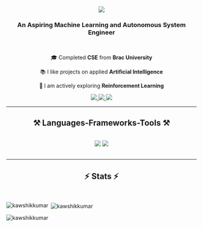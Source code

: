 <h1 align="center">
    <img src="https://readme-typing-svg.herokuapp.com/?font=Righteous&size=35&center=true&vCenter=true&width=500&height=70&duration=4000&lines=Hey+There!+👋;+I'm+Kawshik+Kumar!;" />
</h1>

<h3 align="center">An Aspiring Machine Learning and Autonomous System Engineer</h3>

<br/>

<!-- <img align="right" alt="Coding" width="300" src="https://cdn.dribbble.com/users/1202163/screenshots/14698609/media/2fa117d401285187adf8dc8f78d94cb2.gif"> -->

<div align="center">

🎓 Completed **CSE** from **Brac University**

📚 I like projects on applied **Artificial Intelligence**

🔬 I am actively exploring **Reinforcement Learning**

 </div>

 <div align="center"> 
  <a href="mailto:kawshik.gsh@gmail.com">
    <img src="https://img.shields.io/badge/Gmail-333333?style=for-the-badge&logo=gmail&logoColor=red" />
  </a>
  <a href="https://www.kaggle.com/kawshikkumar">
     <img src="https://img.shields.io/badge/Kaggle-20BEFF?style=for-the-badge&logo=Kaggle&logoColor=white"
  </a>

<a href="https://www.linkedin.com/in/kawshik-kumar-bb671b226/">
<img src="https://img.shields.io/badge/LinkedIn-0077B5?style=for-the-badge&logo=linkedin&logoColor=white" target="_blank" />
  </a>
</div>

 <hr/>
 
<h2 align="center">⚒️ Languages-Frameworks-Tools ⚒️</h2>
<br/>
<div align="center">
    <img src="https://skillicons.dev/icons?i=arduino,bash,java,html,css,vscode,github,raspberrypi,cpp,git,unity" />
    <img src="https://skillicons.dev/icons?i=tensorflow,python,regex,pytorch,cs,linux,mongodb,c,php,nodejs,mysql,javascript" /><br>
</div>

<br/>
<hr/>
<h2 align="center">⚡ Stats ⚡</h2>
<br>
  <p><img align="left" src="https://github-readme-stats.vercel.app/api/top-langs?username=kawshikkumar&show_icons=true&locale=en&layout=compact" alt="kawshikkumar" /></p>

<p>&nbsp;<img align="center" src="https://github-readme-stats.vercel.app/api?username=kawshikkumar&show_icons=true&locale=en" alt="kawshikkumar" /></p>

<p><img align="center" src="https://github-readme-streak-stats.herokuapp.com/?user=kawshikkumar&" alt="kawshikkumar" /></p>
</div>




